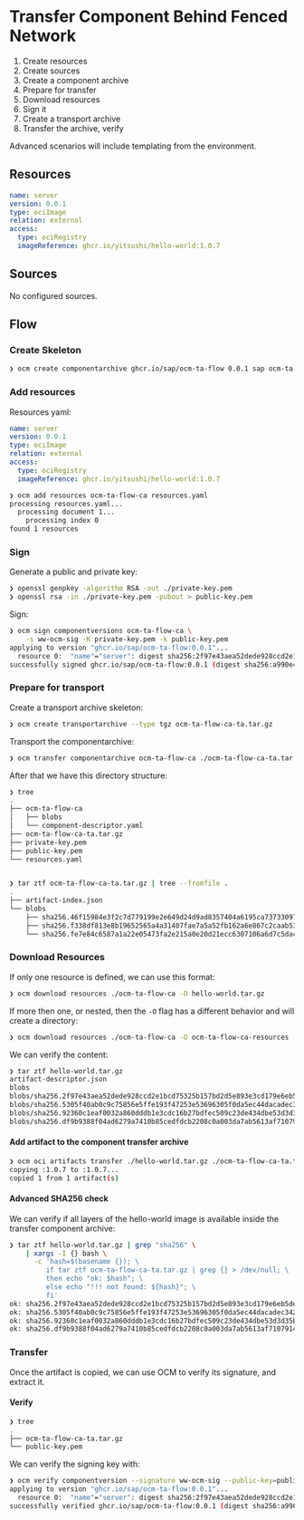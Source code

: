 # Transfer Component Behind Fenced Network

1. Create resources
1. Create sources
1. Create a component archive
1. Prepare for transfer
1. Download resources
1. Sign it
1. Create a transport archive
1. Transfer the archive, verify

Advanced scenarios will include templating from the environment.

## Resources

```yaml
name: server
version: 0.0.1
type: ociImage
relation: external
access:
  type: ociRegistry
  imageReference: ghcr.io/yitsushi/hello-world:1.0.7
```

## Sources

No configured sources.

## Flow

### Create Skeleton

```bash
❯ ocm create componentarchive ghcr.io/sap/ocm-ta-flow 0.0.1 sap ocm-ta-flow-ca
```

### Add resources

Resources yaml:

```yaml
name: server
version: 0.0.1
type: ociImage
relation: external
access:
  type: ociRegistry
  imageReference: ghcr.io/yitsushi/hello-world:1.0.7
```

```bash
❯ ocm add resources ocm-ta-flow-ca resources.yaml
processing resources.yaml...
  processing document 1...
    processing index 0
found 1 resources
```

### Sign

Generate a public and private key:

```bash
❯ openssl genpkey -algorithm RSA -out ./private-key.pem
❯ openssl rsa -in ./private-key.pem -pubout > public-key.pem
```

Sign:

```bash
❯ ocm sign componentversions ocm-ta-flow-ca \
    -s ww-ocm-sig -K private-key.pem -k public-key.pem
applying to version "ghcr.io/sap/ocm-ta-flow:0.0.1"...
  resource 0:  "name"="server": digest sha256:2f97e43aea52dede928ccd2e1bcd75325b157bd2d5e893e3cd179e6eb5de1488[ociArtifactDigest/v1]
successfully signed ghcr.io/sap/ocm-ta-flow:0.0.1 (digest sha256:a990e44fc567e8668796a1ef343922ce88febb1fc6742518cd0bd12b89faa316)
```

### Prepare for transport

Create a transport archive skeleton:

```bash
❯ ocm create transportarchive --type tgz ocm-ta-flow-ca-ta.tar.gz
```

Transport the componentarchive:

```bash
❯ ocm transfer componentarchive ocm-ta-flow-ca ./ocm-ta-flow-ca-ta.tar.gz
```

After that we have this directory structure:

```bash
❯ tree
.
├── ocm-ta-flow-ca
│   ├── blobs
│   └── component-descriptor.yaml
├── ocm-ta-flow-ca-ta.tar.gz
├── private-key.pem
├── public-key.pem
└── resources.yaml


❯ tar ztf ocm-ta-flow-ca-ta.tar.gz | tree --fromfile .
.
├── artifact-index.json
└── blobs
    ├── sha256.46f15984e3f2c7d779199e2e649d24d9ad8357404a6195ca73733097c622b5eb
    ├── sha256.f338df813e8b19652565a4a31407fae7a5a52fb162a6e867c2caab53d77c02cb
    └── sha256.fe7e84c6587a1a22e05473fa2e215a0e20d21ecc6307106a6d7c5dac1934d048
```

### Download Resources

If only one resource is defined, we can use this format:
```bash
❯ ocm download resources ./ocm-ta-flow-ca -O hello-world.tar.gz
```

If more then one, or nested, then the `-O` flag has a different behavior and
will create a directory:

```bash
❯ ocm download resources ./ocm-ta-flow-ca -O ocm-ta-flow-ca-resources
```

We can verify the content:

```bash
❯ tar ztf hello-world.tar.gz
artifact-descriptor.json
blobs
blobs/sha256.2f97e43aea52dede928ccd2e1bcd75325b157bd2d5e893e3cd179e6eb5de1488
blobs/sha256.5305f40ab0c9c75856e5ffe193f47253e53696305f0da5ec44dacadec342328d
blobs/sha256.92360c1eaf0032a860dddb1e3cdc16b27bdfec509c23de434dbe53d3d35bed9d
blobs/sha256.df9b9388f04ad6279a7410b85cedfdcb2208c0a003da7ab5613af71079148139
```

#### Add artifact to the component transfer archive

```bash
❯ ocm oci artifacts transfer ./hello-world.tar.gz ./ocm-ta-flow-ca-ta.tar.gz
copying :1.0.7 to :1.0.7...
copied 1 from 1 artifact(s)
```

#### Advanced SHA256 check

We can verify if all layers of the hello-world image is available inside the
transfer component archive:

```bash
❯ tar ztf hello-world.tar.gz | grep "sha256" \
    | xargs -I {} bash \
      -c 'hash=$(basename {}); \
         if tar ztf ocm-ta-flow-ca-ta.tar.gz | grep {} > /dev/null; \
         then echo "ok: $hash"; \
         else echo "!!! not found: ${hash}"; \
         fi'
ok: sha256.2f97e43aea52dede928ccd2e1bcd75325b157bd2d5e893e3cd179e6eb5de1488
ok: sha256.5305f40ab0c9c75856e5ffe193f47253e53696305f0da5ec44dacadec342328d
ok: sha256.92360c1eaf0032a860dddb1e3cdc16b27bdfec509c23de434dbe53d3d35bed9d
ok: sha256.df9b9388f04ad6279a7410b85cedfdcb2208c0a003da7ab5613af71079148139
```

### Transfer

Once the artifact is copied, we can use OCM to verify its signature, and extract
it.

#### Verify

```bash
❯ tree
.
├── ocm-ta-flow-ca-ta.tar.gz
└── public-key.pem
```

We can verify the signing key with:

```bash
❯ ocm verify componentversion --signature ww-ocm-sig --public-key=public-key.pem  ./ocm-ta-flow-ca-ta.tar.gz
applying to version "ghcr.io/sap/ocm-ta-flow:0.0.1"...
  resource 0:  "name"="server": digest sha256:2f97e43aea52dede928ccd2e1bcd75325b157bd2d5e893e3cd179e6eb5de1488[ociArtifactDigest/v1]
successfully verified ghcr.io/sap/ocm-ta-flow:0.0.1 (digest sha256:a990e44fc567e8668796a1ef343922ce88febb1fc6742518cd0bd12b89faa316)
```
